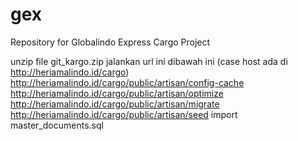 # gex
Repository for Globalindo Express Cargo Project

unzip file git_kargo.zip
jalankan url ini dibawah ini (case host ada di http://heriamalindo.id/cargo)
http://heriamalindo.id/cargo/public/artisan/config-cache
http://heriamalindo.id/cargo/public/artisan/optimize
http://heriamalindo.id/cargo/public/artisan/migrate
http://heriamalindo.id/cargo/public/artisan/seed
import master_documents.sql
